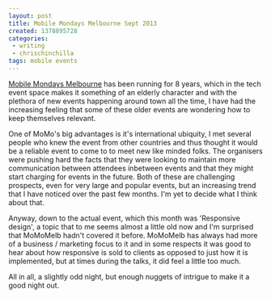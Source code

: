 ```yaml
---
layout: post
title: Mobile Mondays Melbourne Sept 2013
created: 1378895728
categories:
 - writing
 - chrischinchilla
tags: mobile events
---
```


<a href="https://www.facebook.com/MobileMondayMelbourne" target="_blank">Mobile Mondays Melbourne</a> has been running for 8 years, which in the tech event space makes it something of an elderly character and with the plethora of new events happening around town all the time, I have had the increasing feeling that some of these older events are wondering how to keep themselves relevant.

One of MoMo's big advantages is it's international ubiquity, I met several people who knew the event from other countries and thus thought it would be a reliable event to come to to meet new like minded folks. The organisers were pushing hard the facts that they were looking to maintain more communication between attendees inbetween events and that they might start charging for events in the future. Both of these are challenging prospects, even for very large and popular events, but an increasing trend that I have noticed over the past few months. I'm yet to decide what I think about that.

Anyway, down to the actual event, which this month was 'Responsive design', a topic that to me seems almost a little old now and I'm surprised that MoMoMelb hadn't covered it before. MoMoMelb has always had more of a business / marketing focus to it and in some respects it was good to hear about how responsive is sold to clients as opposed to just how it is implemented, but at times during the talks, it did feel a little too much.

All in all, a slightly odd night, but enough nuggets of intrigue to make it a good night out.
